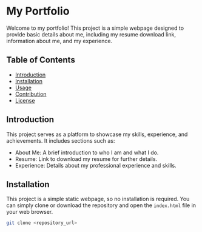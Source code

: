 # My Portfolio

Welcome to my portfolio! This project is a simple webpage designed to provide basic details about me, including my resume download link, information about me, and my experience.

## Table of Contents

- [Introduction](#introduction)
- [Installation](#installation)
- [Usage](#usage)
- [Contribution](#contribution)
- [License](#license)

## Introduction

This project serves as a platform to showcase my skills, experience, and achievements. It includes sections such as:
- About Me: A brief introduction to who I am and what I do.
- Resume: Link to download my resume for further details.
- Experience: Details about my professional experience and skills.

## Installation

This project is a simple static webpage, so no installation is required. You can simply clone or download the repository and open the `index.html` file in your web browser.

```bash
git clone <repository_url>
